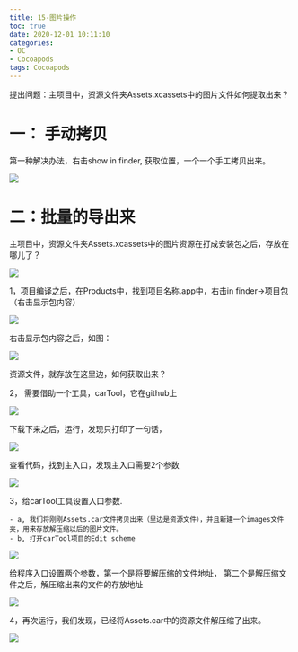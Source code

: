 ```yaml
---
title: 15-图片操作
toc: true
date: 2020-12-01 10:11:10
categories: 
- OC
- Cocoapods
tags: Cocoapods
---
```


提出问题：主项目中，资源文件夹Assets.xcassets中的图片文件如何提取出来？

# 一： 手动拷贝
第一种解决办法，右击show in finder,  获取位置，一个一个手工拷贝出来。

![](15-图片操作/15_001.png)


# 二：批量的导出来
主项目中，资源文件夹Assets.xcassets中的图片资源在打成安装包之后，存放在哪儿了？

![](15-图片操作/15_002.png)

1，项目编译之后，在Products中，找到项目名称.app中，右击in finder->项目包（右击显示包内容）

![](15-图片操作/15_003.png)

右击显示包内容之后，如图：

![](15-图片操作/15_004.png)

资源文件，就存放在这里边，如何获取出来？

2， 需要借助一个工具，carTool，它在github上

![](15-图片操作/15_005.png)

下载下来之后，运行，发现只打印了一句话，

![](15-图片操作/15_006.png)

查看代码，找到主入口，发现主入口需要2个参数

![](15-图片操作/15_007.png)

3，给carTool工具设置入口参数.

	- a, 我们将刚刚Assets.car文件拷贝出来（里边是资源文件），并且新建一个images文件夹，用来存放解压缩以后的图片文件。
 	- b, 打开carTool项目的Edit scheme

 ![](15-图片操作/15_008.png)

给程序入口设置两个参数，第一个是将要解压缩的文件地址，  第二个是解压缩文件之后，解压缩出来的文件的存放地址

![](15-图片操作/15_009.png)

4，再次运行，我们发现，已经将Assets.car中的资源文件解压缩了出来。

![](15-图片操作/15_010.png)

